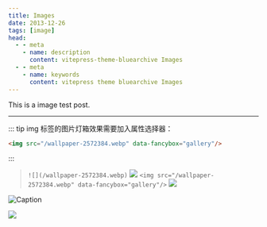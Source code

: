 ```yaml
---
title: Images
date: 2013-12-26
tags: [image]
head:
  - - meta
    - name: description
      content: vitepress-theme-bluearchive Images
  - - meta
    - name: keywords
      content: vitepress theme bluearchive Images
---
```


This is a image test post.

---

::: tip
img 标签的图片灯箱效果需要加入属性选择器：

```md
<img src="/wallpaper-2572384.webp" data-fancybox="gallery"/>
```

:::

> `![](/wallpaper-2572384.webp)` ![](/wallpaper-2572384.webp) `<img src="/wallpaper-2572384.webp" data-fancybox="gallery"/>` <img src="/wallpaper-2572384.webp" data-fancybox="gallery"/>

![Caption](/wallpaper-2311325.webp)

![](/wallpaper-878514.webp)
